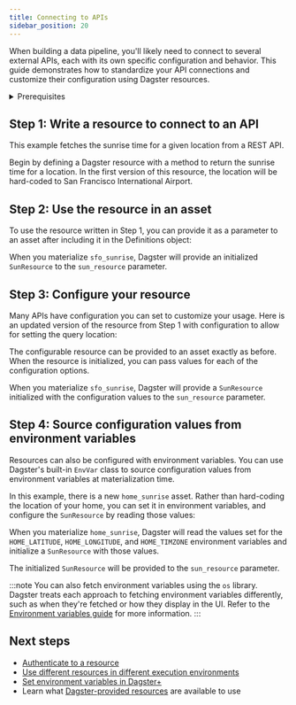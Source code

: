 ```yaml
---
title: Connecting to APIs
sidebar_position: 20
---
```


When building a data pipeline, you'll likely need to connect to several external APIs, each with its own specific configuration and behavior. This guide demonstrates how to standardize your API connections and customize their configuration using Dagster resources.



<details>
  <summary>Prerequisites</summary>

To follow the steps in this guide, you'll need:

- Familiarity with [Asset definitions](/concepts/assets)
- Familiarity with [resources](/concepts/resources)
- Install the `requests` library:
    ```bash
    pip install requests
    ```

</details>

## Step 1: Write a resource to connect to an API

This example fetches the sunrise time for a given location from a REST API.

Begin by defining a Dagster resource with a method to return the sunrise time for a location. In the first version of this resource, the location will be hard-coded to San Francisco International Airport.


<CodeExample filePath="guides/external-systems/apis/minimal_resource.py" language="python" title="Resource to connect to the Sunrise API" />


## Step 2: Use the resource in an asset

To use the resource written in Step 1, you can provide it as a parameter to an asset after including it in the Definitions object:

<CodeExample filePath="guides/external-systems/apis/use_minimal_resource_in_asset.py" language="python" title="Use the SunResource in an asset" />

When you materialize `sfo_sunrise`, Dagster will provide an initialized `SunResource` to the `sun_resource` parameter.


## Step 3: Configure your resource
Many APIs have configuration you can set to customize your usage. Here is an updated version of the resource from Step 1 with configuration to allow for setting the query location:

<CodeExample filePath="guides/external-systems/apis/use_configurable_resource_in_asset.py" language="python" title="Use the configurable SunResource in an asset" />

The configurable resource can be provided to an asset exactly as before. When the resource is initialized, you can pass values for each of the configuration options.

When you materialize `sfo_sunrise`, Dagster will provide a `SunResource` initialized with the configuration values to the `sun_resource` parameter.


## Step 4: Source configuration values from environment variables
Resources can also be configured with environment variables. You can use Dagster's built-in `EnvVar` class to source configuration values from environment variables at materialization time.

In this example, there is a new `home_sunrise` asset. Rather than hard-coding the location of your home, you can set it in environment variables, and configure the `SunResource` by reading those values:

<CodeExample filePath="guides/external-systems/apis/env_var_configuration.py" language="python" title="Configure the resource with values from environment variables" />

When you materialize `home_sunrise`, Dagster will read the values set for the `HOME_LATITUDE`, `HOME_LONGITUDE`, and `HOME_TIMZONE` environment variables and initialize a `SunResource` with those values.

The initialized `SunResource` will be provided to the `sun_resource` parameter.

:::note
You can also fetch environment variables using the `os` library. Dagster treats each approach to fetching environment variables differently, such as when they're fetched or how they display in the UI. Refer to the [Environment variables guide](/todo) for more information.
:::


## Next steps

- [Authenticate to a resource](/guides/authentication.md)
- [Use different resources in different execution environments](/todo)
- [Set environment variables in Dagster+](/todo)
- Learn what [Dagster-provided resources](/todo) are available to use
